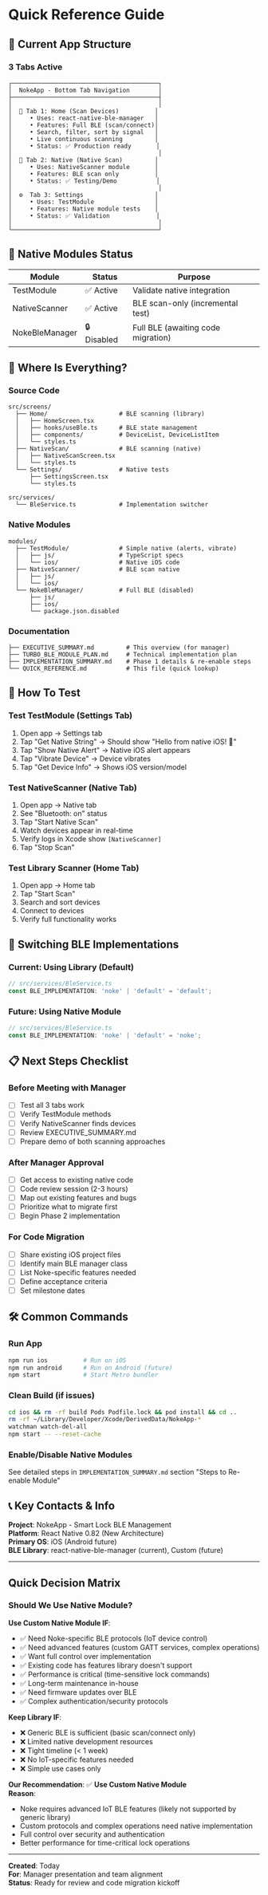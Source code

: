 # Quick Reference Guide

## 🎯 Current App Structure

### 3 Tabs Active

```
┌─────────────────────────────────────────┐
│  NokeApp - Bottom Tab Navigation        │
├─────────────────────────────────────────┤
│                                         │
│  📱 Tab 1: Home (Scan Devices)          │
│     • Uses: react-native-ble-manager   │
│     • Features: Full BLE (scan/connect)│
│     • Search, filter, sort by signal   │
│     • Live continuous scanning         │
│     • Status: ✅ Production ready       │
│                                         │
│  🔧 Tab 2: Native (Native Scan)         │
│     • Uses: NativeScanner module       │
│     • Features: BLE scan only          │
│     • Status: ✅ Testing/Demo           │
│                                         │
│  ⚙️  Tab 3: Settings                    │
│     • Uses: TestModule                 │
│     • Features: Native module tests    │
│     • Status: ✅ Validation             │
│                                         │
└─────────────────────────────────────────┘
```

## 🔧 Native Modules Status

| Module | Status | Purpose |
|--------|--------|---------|
| TestModule | ✅ Active | Validate native integration |
| NativeScanner | ✅ Active | BLE scan-only (incremental test) |
| NokeBleManager | 🔒 Disabled | Full BLE (awaiting code migration) |

## 📁 Where Is Everything?

### Source Code
```
src/screens/
  ├── Home/                    # BLE scanning (library)
  │   ├── HomeScreen.tsx
  │   ├── hooks/useBle.ts      # BLE state management
  │   ├── components/          # DeviceList, DeviceListItem
  │   └── styles.ts
  ├── NativeScan/              # BLE scanning (native)
  │   ├── NativeScanScreen.tsx
  │   └── styles.ts
  └── Settings/                # Native tests
      ├── SettingsScreen.tsx
      └── styles.ts

src/services/
  └── BleService.ts            # Implementation switcher
```

### Native Modules
```
modules/
  ├── TestModule/              # Simple native (alerts, vibrate)
  │   ├── js/                  # TypeScript specs
  │   └── ios/                 # Native iOS code
  ├── NativeScanner/           # BLE scan native
  │   ├── js/
  │   └── ios/
  └── NokeBleManager/          # Full BLE (disabled)
      ├── js/
      ├── ios/
      └── package.json.disabled
```

### Documentation
```
├── EXECUTIVE_SUMMARY.md         # This overview (for manager)
├── TURBO_BLE_MODULE_PLAN.md     # Technical implementation plan
├── IMPLEMENTATION_SUMMARY.md    # Phase 1 details & re-enable steps
└── QUICK_REFERENCE.md           # This file (quick lookup)
```

## 🚀 How To Test

### Test TestModule (Settings Tab)
1. Open app → Settings tab
2. Tap "Get Native String" → Should show "Hello from native iOS! 🚀"
3. Tap "Show Native Alert" → Native iOS alert appears
4. Tap "Vibrate Device" → Device vibrates
5. Tap "Get Device Info" → Shows iOS version/model

### Test NativeScanner (Native Tab)
1. Open app → Native tab
2. See "Bluetooth: on" status
3. Tap "Start Native Scan"
4. Watch devices appear in real-time
5. Verify logs in Xcode show `[NativeScanner]`
6. Tap "Stop Scan"

### Test Library Scanner (Home Tab)
1. Open app → Home tab
2. Tap "Start Scan"
3. Search and sort devices
4. Connect to devices
5. Verify full functionality works

## 🔄 Switching BLE Implementations

### Current: Using Library (Default)
```typescript
// src/services/BleService.ts
const BLE_IMPLEMENTATION: 'noke' | 'default' = 'default';
```

### Future: Using Native Module
```typescript
// src/services/BleService.ts
const BLE_IMPLEMENTATION: 'noke' | 'default' = 'noke';
```

## 📋 Next Steps Checklist

### Before Meeting with Manager
- [ ] Test all 3 tabs work
- [ ] Verify TestModule methods
- [ ] Verify NativeScanner finds devices
- [ ] Review EXECUTIVE_SUMMARY.md
- [ ] Prepare demo of both scanning approaches

### After Manager Approval
- [ ] Get access to existing native code
- [ ] Code review session (2-3 hours)
- [ ] Map out existing features and bugs
- [ ] Prioritize what to migrate first
- [ ] Begin Phase 2 implementation

### For Code Migration
- [ ] Share existing iOS project files
- [ ] Identify main BLE manager class
- [ ] List Noke-specific features needed
- [ ] Define acceptance criteria
- [ ] Set milestone dates

## 🛠️ Common Commands

### Run App
```bash
npm run ios          # Run on iOS
npm run android      # Run on Android (future)
npm start            # Start Metro bundler
```

### Clean Build (if issues)
```bash
cd ios && rm -rf build Pods Podfile.lock && pod install && cd ..
rm -rf ~/Library/Developer/Xcode/DerivedData/NokeApp-*
watchman watch-del-all
npm start -- --reset-cache
```

### Enable/Disable Native Modules
See detailed steps in `IMPLEMENTATION_SUMMARY.md` section "Steps to Re-enable Module"

## 📞 Key Contacts & Info

**Project**: NokeApp - Smart Lock BLE Management  
**Platform**: React Native 0.82 (New Architecture)  
**Primary OS**: iOS (Android future)  
**BLE Library**: react-native-ble-manager (current), Custom (future)  

---

## Quick Decision Matrix

### Should We Use Native Module?

**Use Custom Native Module IF**:
- ✅ Need Noke-specific BLE protocols (IoT device control)
- ✅ Need advanced features (custom GATT services, complex operations)
- ✅ Want full control over implementation
- ✅ Existing code has features library doesn't support
- ✅ Performance is critical (time-sensitive lock commands)
- ✅ Long-term maintenance in-house
- ✅ Need firmware updates over BLE
- ✅ Complex authentication/security protocols

**Keep Library IF**:
- ❌ Generic BLE is sufficient (basic scan/connect only)
- ❌ Limited native development resources
- ❌ Tight timeline (< 1 week)
- ❌ No IoT-specific features needed
- ❌ Simple use cases only

**Our Recommendation**: ✅ **Use Custom Native Module**  
**Reason**: 
- Noke requires advanced IoT BLE features (likely not supported by generic library)
- Custom protocols and complex operations need native implementation
- Full control over security and authentication
- Better performance for time-critical lock operations

---

**Created**: Today  
**For**: Manager presentation and team alignment  
**Status**: Ready for review and code migration kickoff

